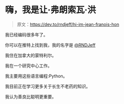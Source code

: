 # 嗨，我是让·弗朗索瓦·洪

> 原文：<https://dev.to/rndjeff/hi-im-jean-franois-hon>

我已经编码很多年了。

你可以在推特上找到我，我的名字是 [@RNDJeff](https://twitter.com/RNDJeff)

我住在加拿大的蒙特利尔。

我在一个研究中心工作。

我主要用这些语言编程:Python。

我目前正在学习更多关于长生不老药的知识。

我认为善良比聪明更重要。